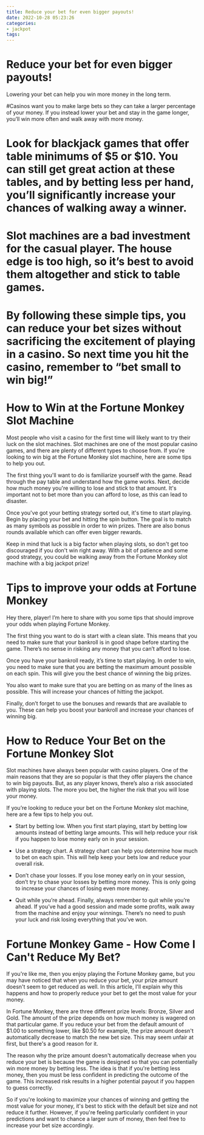 ```yaml
---
title: Reduce your bet for even bigger payouts!
date: 2022-10-28 05:23:26
categories:
- jackpot
tags:
---
```



#  Reduce your bet for even bigger payouts!

Lowering your bet can help you win more money in the long term.

#Casinos want you to make large bets so they can take a larger percentage of your money. If you instead lower your bet and stay in the game longer, you’ll win more often and walk away with more money.

# Look for blackjack games that offer table minimums of $5 or $10. You can still get great action at these tables, and by betting less per hand, you’ll significantly increase your chances of walking away a winner.

# Slot machines are a bad investment for the casual player. The house edge is too high, so it’s best to avoid them altogether and stick to table games.

# By following these simple tips, you can reduce your bet sizes without sacrificing the excitement of playing in a casino. So next time you hit the casino, remember to “bet small to win big!”

#  How to Win at the Fortune Monkey Slot Machine

Most people who visit a casino for the first time will likely want to try their luck on the slot machines. Slot machines are one of the most popular casino games, and there are plenty of different types to choose from. If you're looking to win big at the Fortune Monkey slot machine, here are some tips to help you out.

The first thing you'll want to do is familiarize yourself with the game. Read through the pay table and understand how the game works. Next, decide how much money you're willing to lose and stick to that amount. It's important not to bet more than you can afford to lose, as this can lead to disaster.

Once you've got your betting strategy sorted out, it's time to start playing. Begin by placing your bet and hitting the spin button. The goal is to match as many symbols as possible in order to win prizes. There are also bonus rounds available which can offer even bigger rewards.

Keep in mind that luck is a big factor when playing slots, so don't get too discouraged if you don't win right away. With a bit of patience and some good strategy, you could be walking away from the Fortune Monkey slot machine with a big jackpot prize!

#  Tips to improve your odds at Fortune Monkey

Hey there, 
player! I’m here to share with you some tips that should improve your odds when playing Fortune Monkey. 

The first thing you want to do is start with a clean slate. This means that you need to make sure that your bankroll is in good shape before starting the game. There’s no sense in risking any money that you can’t afford to lose. 

Once you have your bankroll ready, it’s time to start playing. In order to win, you need to make sure that you are betting the maximum amount possible on each spin. This will give you the best chance of winning the big prizes.

You also want to make sure that you are betting on as many of the lines as possible. This will increase your chances of hitting the jackpot.

Finally, don’t forget to use the bonuses and rewards that are available to you. These can help you boost your bankroll and increase your chances of winning big.

#  How to Reduce Your Bet on the Fortune Monkey Slot

Slot machines have always been popular with casino players. One of the main reasons that they are so popular is that they offer players the chance to win big payouts. But, as any player knows, there’s also a risk associated with playing slots. The more you bet, the higher the risk that you will lose your money.

If you’re looking to reduce your bet on the Fortune Monkey slot machine, here are a few tips to help you out.

- Start by betting low. When you first start playing, start by betting low amounts instead of betting large amounts. This will help reduce your risk if you happen to lose money early on in your session.

- Use a strategy chart. A strategy chart can help you determine how much to bet on each spin. This will help keep your bets low and reduce your overall risk.

- Don’t chase your losses. If you lose money early on in your session, don’t try to chase your losses by betting more money. This is only going to increase your chances of losing even more money.

- Quit while you’re ahead. Finally, always remember to quit while you’re ahead. If you’ve had a good session and made some profits, walk away from the machine and enjoy your winnings. There’s no need to push your luck and risk losing everything that you’ve won.

#  Fortune Monkey Game - How Come I Can't Reduce My Bet?

If you're like me, then you enjoy playing the Fortune Monkey game, but you may have noticed that when you reduce your bet, your prize amount doesn't seem to get reduced as well. In this article, I'll explain why this happens and how to properly reduce your bet to get the most value for your money.

In Fortune Monkey, there are three different prize levels: Bronze, Silver and Gold. The amount of the prize depends on how much money is wagered on that particular game. If you reduce your bet from the default amount of $1.00 to something lower, like $0.50 for example, the prize amount doesn't automatically decrease to match the new bet size. This may seem unfair at first, but there's a good reason for it.

The reason why the prize amount doesn't automatically decrease when you reduce your bet is because the game is designed so that you can potentially win more money by betting less. The idea is that if you're betting less money, then you must be less confident in predicting the outcome of the game. This increased risk results in a higher potential payout if you happen to guess correctly.

So if you're looking to maximize your chances of winning and getting the most value for your money, it's best to stick with the default bet size and not reduce it further. However, if you're feeling particularly confident in your predictions and want to chance a larger sum of money, then feel free to increase your bet size accordingly.